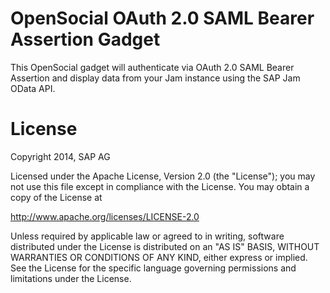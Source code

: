 OpenSocial OAuth 2.0 SAML Bearer Assertion Gadget
=======================

This OpenSocial gadget will authenticate via OAuth 2.0 SAML Bearer Assertion and display data from your Jam instance using the SAP Jam OData API.


# License
Copyright 2014, SAP AG

Licensed under the Apache License, Version 2.0 (the "License");
you may not use this file except in compliance with the License.
You may obtain a copy of the License at

   http://www.apache.org/licenses/LICENSE-2.0

Unless required by applicable law or agreed to in writing, software
distributed under the License is distributed on an "AS IS" BASIS,
WITHOUT WARRANTIES OR CONDITIONS OF ANY KIND, either express or implied.
See the License for the specific language governing permissions and
limitations under the License.